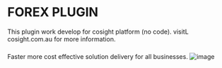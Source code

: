 # FOREX PLUGIN

This plugin work develop for cosight platform (no code). 
visitL cosight.com.au for more information. 

### <cosight>
Faster more cost effective solution delivery for all businesses. 
![image](https://user-images.githubusercontent.com/8336141/118973147-b52fe980-b9b4-11eb-8666-389844f65f2b.png)
  
